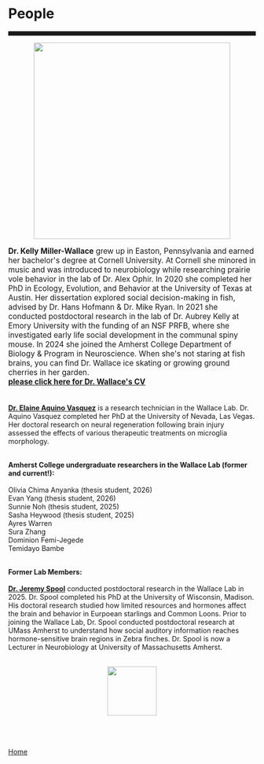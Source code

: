 <body>
		
<div class="container">
<div class="blurb">
<h1>People</h1>

<hr style="height:9px;color:#84949B">

<p><center><img src="/images/kelly3.png" width="400"> </center></p>

<p style="text-align:left;font-size:110%"><b>Dr. Kelly Miller-Wallace</b> grew up in Easton, Pennsylvania and earned her bachelor's degree at Cornell University. At Cornell she minored in music and was introduced to neurobiology while researching prairie vole behavior in the lab of Dr. Alex Ophir. In 2020 she completed her PhD in Ecology, Evolution, and Behavior at the University of Texas at Austin. Her dissertation explored social decision-making in fish, advised by Dr. Hans Hofmann & Dr. Mike Ryan. In 2021 she conducted postdoctoral research in the lab of Dr. Aubrey Kelly at Emory University with the funding of an NSF PRFB, where she investigated early life social development in the communal spiny mouse. In 2024 she joined the Amherst College Department of Biology & Program in Neuroscience. When she's not staring at fish brains, you can find Dr. Wallace ice skating or growing ground cherries in her garden.
<br><a href="https://kellyjwallace.github.io/images/Wallace_CV_2025.pdf"><b>please click here for Dr. Wallace's CV </b></a><br><br>

<a href="https://www.linkedin.com/in/elaine-aquino-vasquez-3886081bb"><b>Dr. Elaine Aquino Vasquez</b></a> is a research technician in the Wallace Lab. Dr. Aquino Vasquez completed her PhD at the University of Nevada, Las Vegas. Her doctoral research on neural regeneration following brain injury assessed the effects of various therapeutic treatments on microglia morphology. <br><br>


<b>Amherst College undergraduate researchers in the Wallace Lab (former and current!):</b><br><br>
Olivia Chima Anyanka (thesis student, 2026)<br>
Evan Yang (thesis student, 2026)<br>
Sunnie Noh (thesis student, 2025)<br>
Sasha Heywood (thesis student, 2025)<br>
Ayres Warren<br>
Sura Zhang<br>
Dominion Femi-Jegede<br>
Temidayo Bambe<br><br>

<b>Former Lab Members:</b><br><br>
<a href="https://jeremyspool.com"><b>Dr. Jeremy Spool</b></a> conducted postdoctoral research in the Wallace Lab in 2025. Dr. Spool completed his PhD at the University of Wisconsin, Madison. His doctoral research studied how limited resources and hormones affect the brain and behavior in Eurpoean starlings and Common Loons. Prior to joining the Wallace Lab, Dr. Spool conducted postdoctoral research at UMass Amherst to understand how social auditory information reaches hormone-sensitive brain regions in Zebra finches. Dr. Spool is now a Lecturer in Neurobiology at University of Massachusetts Amherst.<br><br>


<p><center><img src="/images/betta gif.gif" width="100"></center></p>


	

<br><br>	
<a href="../">Home</a>
